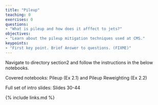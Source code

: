 ```yaml
---
title: "Pileup"
teaching: 0
exercises: 0
questions:
- "What is pileup and how does it afffect to jets?"
objectives:
- "Learn about the pileup mitigation techniques used at CMS."
keypoints:
- "First key point. Brief Answer to questions. (FIXME)"
---
```


Navigate to directory section2 and follow the instructions in the below notebooks.

Covered notebooks: Pileup (Ex 2.1) and Pileup Reweighting (Ex 2.2)

Full set of intro slides: Slides 30-44

{% include links.md %}

